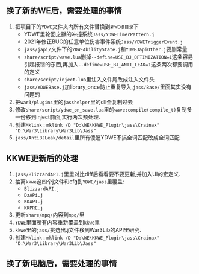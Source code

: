 ## 换了新的WE后，需要处理的事情

1. 把项目下的`YDWE`文件夹内所有文件替换到`新WE根目录`下
    * YDWE里轮回之狱的冲撞系统`Jass/YDWETimerPattern.j`
    * 2021年修正BUG的任意单位伤害事件系统`Jass/YDWETriggerEvent.j`
    * `jass/japi/`文件下的`YDWEAbilityState.j`和`YDWEJapiOther.j`要删常量
    * `share/script/wave.lua`删掉`--define=USE_BJ_OPTIMIZATION=1`这条容易引起报错的东西,再加入`--define=USE_BJ_ANTI_LEAK=1`这条两次都要调用的定义
    * `share/script/inject.lua`里注入文件尾改成注入文件头
    * `jass/YDWEBase.j`加library_once防止重复导入,`jass/Base/`里面其实没有问题的
2. 把`war3/plugins`里的`jasshelper`里的dll全复制过去
3. 修改`share/script/ydwe_on_save.lua`里的`wave:compile(compile_t)`复制多一份移到inject前面,实行两次预处理.
4. 创建`Mklink` : `mklink /D "D:\WE\KKWE_Plugin\jass\Crainax" "D:\War3\Library\War3Lib\Jass"`
5. `jass/AntiBJLeak/detail`里所有傻逼YDWE不搞全词匹配改成全词匹配

## KKWE更新后的处理

1. `jass/BlizzardAPI.j`里里对比diff后看看要不要更新,并加入UI的宏定义.
2. 抽离`kkwe`这四个j文件和cfg到`YDWE/jass`里覆盖:
    * `BlizzardAPI.j`
    * `DzAPi.j`
    * `KKAPI.j`
    * `KKPRE.j`
3. 更新`share/mpq/`内容到`mpq/`里
4. `YDWE`里面所有内容重新覆盖到`kkwe`里
5. `kkwe`里的`jass/`挑选出.j文件移到War3Lib的API里研究.
5. 创建`Mklink` : `mklink /D "D:\WE\KKWE_Plugin\jass\Crainax" "D:\War3\Library\War3Lib\Jass"`



## 换了新电脑后，需要处理的事情

